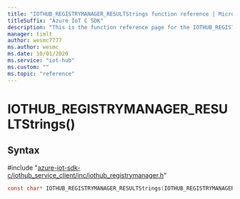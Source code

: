 ```yaml
---                             
title: "IOTHUB_REGISTRYMANAGER_RESULTStrings function reference | Microsoft Docs" 
titleSuffix: "Azure IoT C SDK"            
description: "This is the function reference page for the IOTHUB_REGISTRYMANAGER_RESULTStrings() function in the Azure IoT C SDK. This SDK is used with Azure IoT Hub and Azure IoT Hub Device Provisioning Service"            
manager: timlt                 
author: wesmc7777              
ms.author: wesmc               
ms.date: 10/01/2020                    
ms.service: "iot-hub"             
ms.custom: ""                
ms.topic: "reference"        
---                            
```


# IOTHUB_REGISTRYMANAGER_RESULTStrings()

## Syntax

\#include "[azure-iot-sdk-c/iothub_service_client/inc/iothub_registrymanager.h](../iothub-registrymanager-h.md)"  
```C
const char* IOTHUB_REGISTRYMANAGER_RESULTStrings(IOTHUB_REGISTRYMANAGER_RESULT  value);
```

